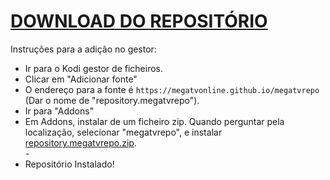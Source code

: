 # <a href="repository.megatvrepo.zip">DOWNLOAD DO REPOSITÓRIO</a>

Instruções para a adição no gestor:


<p align="left">
  <ul>
    <li>Ir para o Kodi gestor de ficheiros.</li>
    <li>Clicar em "Adicionar fonte"</li>
    <li>O endereço para a fonte é <code>https://megatvonline.github.io/megatvrepo</code> (Dar o nome de "repository.megatvrepo").</li>
    <li>Ir para "Addons"</li>
    <li>Em Addons, instalar de um ficheiro zip. Quando perguntar pela localização, selecionar "megatvrepo", e instalar <a href="repository.megatvrepo.zip">repository.megatvrepo.zip</a>.</li>
    -
    <li>Repositório Instalado!</li>
    
</ul>

                                      
                                       

</p>

